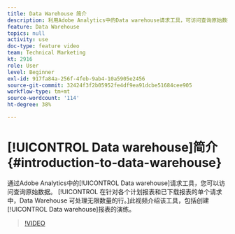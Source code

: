 ```yaml
---
title: Data Warehouse 简介
description: 利用Adobe Analytics中的Data warehouse请求工具，可访问查询原始数据。 在针对各个计划报表和已下载报表的单个请求中，Data Warehouse 可处理无限数量的行。此视频介绍了该工具，包括有关创建Data warehouse报表的演练。
feature: Data Warehouse
topics: null
activity: use
doc-type: feature video
team: Technical Marketing
kt: 2916
role: User
level: Beginner
exl-id: 917fa84a-256f-4feb-9ab4-10a5905e2456
source-git-commit: 32424f3f2b05952fe4df9ea91dcbe51684cee905
workflow-type: tm+mt
source-wordcount: '114'
ht-degree: 38%

---
```


# [!UICONTROL Data warehouse]简介 {#introduction-to-data-warehouse}

通过Adobe Analytics中的[!UICONTROL Data warehouse]请求工具，您可以访问查询原始数据。 [!UICONTROL 在针对各个计划报表和已下载报表的单个请求中，Data Warehouse 可处理无限数量的行。]此视频介绍该工具，包括创建[!UICONTROL Data warehouse]报表的演练。

>[!VIDEO](https://video.tv.adobe.com/v/27306/?quality=12)
